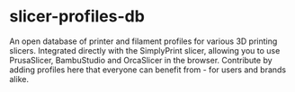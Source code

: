 # slicer-profiles-db
An open database of printer and filament profiles for various 3D printing slicers. Integrated directly with the SimplyPrint slicer, allowing you to use PrusaSlicer, BambuStudio and OrcaSlicer in the browser. Contribute by adding profiles here that everyone can benefit from - for users and brands alike.
